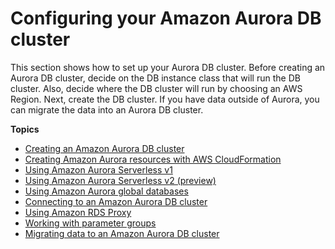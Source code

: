# Configuring your Amazon Aurora DB cluster<a name="CHAP_AuroraSettingUp"></a>

This section shows how to set up your Aurora DB cluster\. Before creating an Aurora DB cluster, decide on the DB instance class that will run the DB cluster\. Also, decide where the DB cluster will run by choosing an AWS Region\. Next, create the DB cluster\. If you have data outside of Aurora, you can migrate the data into an Aurora DB cluster\.

**Topics**
+ [Creating an Amazon Aurora DB cluster](Aurora.CreateInstance.md)
+ [Creating Amazon Aurora resources with AWS CloudFormation](creating-resources-with-cloudformation.md)
+ [Using Amazon Aurora Serverless v1](aurora-serverless.md)
+ [Using Amazon Aurora Serverless v2 \(preview\)](aurora-serverless-2.md)
+ [Using Amazon Aurora global databases](aurora-global-database.md)
+ [Connecting to an Amazon Aurora DB cluster](Aurora.Connecting.md)
+ [Using Amazon RDS Proxy](rds-proxy.md)
+ [Working with parameter groups](USER_WorkingWithParamGroups.md)
+ [Migrating data to an Amazon Aurora DB cluster](Aurora.Migrate.md)